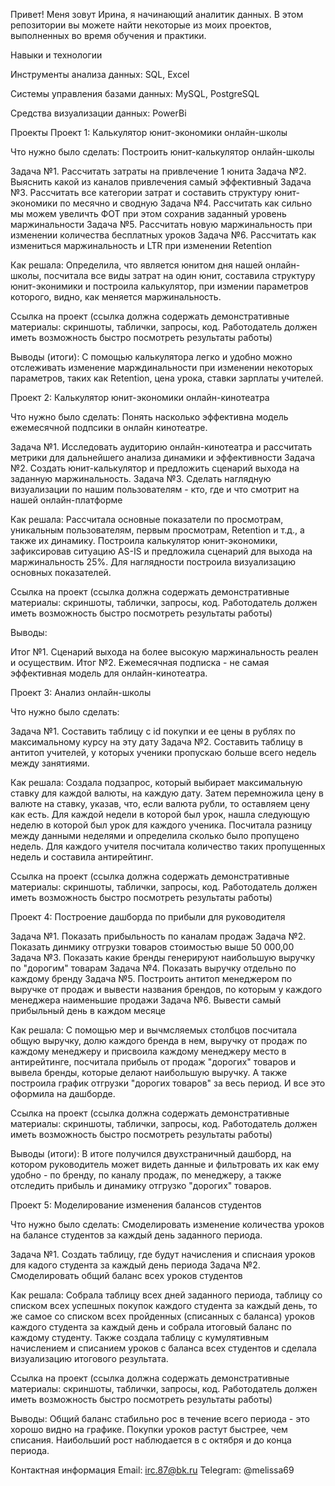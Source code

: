 Привет! Меня зовут Ирина, я начинающий аналитик данных. В этом репозитории вы можете найти некоторые из моих проектов, выполненных во время обучения и практики.

Навыки и технологии

Инструменты анализа данных: SQL, Excel

Системы управления базами данных: MySQL, PostgreSQL

Средства визуализации данных: PowerBi

Проекты
Проект 1: Калькулятор юнит-экономики онлайн-школы

Что нужно было сделать: Построить юнит-калькулятор онлайн-школы

Задача №1. Рассчитать затраты на привлечение 1 юнита
Задача №2. Выяснить какой из каналов привлечения самый эффективный
Задача №3. Рассчитать все категории затрат и составить структуру юнит-экономики по месячно и сводную
Задача №4. Рассчитать как сильно мы можем увеличть ФОТ при этом сохранив заданный уровень маржинальности
Задача №5. Рассчитать новую маржинальность при изменении количества бесплатных уроков
Задача №6. Рассчитать как измениться маржинальность и LTR при изменении Retention

Как решала: Определила, что является юнитом дня нашей онлайн-школы, посчитала все виды затрат на один юнит, составила структуру юнит-эконимики и построила калькулятор, при измении параметров которого, видно, как меняется маржинальность.

Ссылка на проект (ссылка должна содержать демонстративные материалы: скриншоты, таблички, запросы, код. Работодатель должен иметь возможность быстро посмотреть результаты работы)

Выводы (итоги): С помощью калькулятора легко и удобно можно отслеживать изменение марждинальности при изменении некоторых параметров, таких как Retention, цена урока, ставки зарплаты учителей.

Проект 2: Калькулятор юнит-экономики онлайн-кинотеатра

Что нужно было сделать: Понять насколько эффективна модель ежемесячной подпсики в онлайн кинотеатре.

Задача №1. Исследовать аудиторию онлайн-кинотеатра и рассчитать метрики для дальнейшего анализа динамики и эффективности
Задача №2. Создать юнит-калькулятор и предложить сценарий выхода на заданную маржинальность.
Задача №3. Сделать наглядную визуализации по нашим пользователям - кто, где и что смотрит на нашей онлайн-платформе

Как решала: Рассчитала основные показатели по просмотрам, уникальным пользователям, первым просмотрам, Retention  и т.д., а также их динамику. Построила калькулятор юнит-экономики, зафиксировав ситуацию AS-IS и предложила сценарий для выхода на маржинальность 25%. Для наглядности построила визуализацию основных показателей.

Ссылка на проект (ссылка должна содержать демонстративные материалы: скриншоты, таблички, запросы, код. Работодатель должен иметь возможность быстро посмотреть результаты работы)

Выводы:

Итог №1. Сценарий выхода на более высокую маржинальность реален и осуществим.
Итог №2. Ежемесячная подписка - не самая эффективная модель для онлайн-кинотеатра.


Проект 3: Анализ онлайн-школы

Что нужно было сделать:

Задача №1. Составить таблицу с id покупки и ее цены в рублях по максимальному курсу на эту дату
Задача №2. Составить таблицу в антитоп учителей, у которых ученики пропускаю больше всего недель между занятиями.

Как решала: Создала подзапрос, который выбирает максимальную ставку для каждой валюты, на каждую дату. Затем перемножила цену в валюте на ставку, указав, что, если валюта рубли, то оставляем цену как есть. Для каждой недели в которой был урок, нашла следующую неделю в которой был урок для каждого ученика. Посчитала разницу между данными неделями и определила сколько было пропущено недель. Для каждого учителя посчитала количество таких пропущенных недель и составила антирейтинг.

Ссылка на проект (ссылка должна содержать демонстративные материалы: скриншоты, таблички, запросы, код. Работодатель должен иметь возможность быстро посмотреть результаты работы)


Проект 4: Построение дашборда по прибыли для руководителя

Задача №1. Показать прибыльность по каналам продаж
Задача №2. Показать динмику отгрузки товаров стоимостью выше 50 000,00
Задача №3. Показать какие бренды генерируют наибольшую выручку по "дорогим" товарам
Задача №4. Показать выручку отдельно по каждому бренду
Задача №5. Построить антитоп менеджером по выручке от продаж и вывести названия брендов, по которым у каждого менеджера наименьшие продажи
Задача №6. Вывести самый прибыльный день в каждом месяце

Как решала: С помощью мер и вычмсляемых столбцов посчитала общую выручку, долю каждого бренда в нем, выручку от продаж по каждому менеджеру и присвоила каждому менеджеру место в антирейтинге, посчитала прибыль от продаж "дорогих" товаров и вывела бренды, которые делают наибольшую выручку. А также построила график отгрузки "дорогих товаров" за весь период. И все это оформила на дашборде.

Ссылка на проект (ссылка должна содержать демонстративные материалы: скриншоты, таблички, запросы, код. Работодатель должен иметь возможность быстро посмотреть результаты работы)

Выводы (итоги): В итоге получился двухстраничный дашборд, на котором руководитель может видеть данные и фильтровать их как ему удобно - по бренду, по каналу продаж, по менеджеру, а также отследить прибыль и динамику отгрузко "дорогих" товаров.

Проект 5: Моделирование изменения балансов студентов

Что нужно было сделать: Смоделировать изменение количества уроков на балансе студентов за каждый день заданного периода.

Задача №1. Создать таблицу, где будут начисления и списнаия уроков для кадого студента за каждый день периода
Задача №2. Смоделировать общий баланс всех уроков студентов

Как решала: Собрала таблицу всех дней заданного периода, таблицу со списком всех успешных покупок каждого студента за каждый день, то же самое со списком всех пройденных (списанных с баланса) уроков каждого студента за каждый день и собрала итоговый баланс по каждому студенту. Также создала таблицу с кумулятивным начислением и списанием уроков с баланса всех студентов и сделала визуализацию итогового результата.

Ссылка на проект (ссылка должна содержать демонстративные материалы: скриншоты, таблички, запросы, код. Работодатель должен иметь возможность быстро посмотреть результаты работы)

Выводы: Общий баланс стабильно рос в течение всего периода - это хорошо видно на графике. Покупки уроков растут быстрее, чем списания. Наибольший рост наблюдается в с октября и до конца периода.

Контактная информация
Email: irc.87@bk.ru
Telegram: @melissa69

